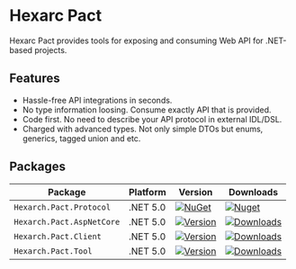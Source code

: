# Hexarc Pact
Hexarc Pact provides tools for exposing and consuming Web API for .NET-based projects.

## Features
* Hassle-free API integrations in seconds.
* No type information loosing. Consume exactly API that is provided.
* Code first. No need to describe your API protocol in external IDL/DSL.
* Charged with advanced types. Not only simple DTOs but enums, generics, tagged union and etc.

## Packages
|Package|Platform|Version|Downloads|
|-------|--------|-------|---------|
|`Hexarch.Pact.Protocol`| .NET 5.0 | [![NuGet](https://img.shields.io/nuget/v/Hexarc.Pact.Protocol.svg)](https://nuget.org/packages/Hexarc.Pact.Protocol) | [![Nuget](https://img.shields.io/nuget/dt/Hexarc.Pact.Protocol.svg)](https://nuget.org/packages/Hexarc.Pact.Protocol) |
|`Hexarch.Pact.AspNetCore`| .NET 5.0 | [![Version](http://img.shields.io/nuget/v/Hexarc.Pact.AspNetCore.svg)](https://nuget.org/packages/Hexarc.Pact.AspNetCore) | [![Downloads](https://img.shields.io/nuget/dt/Hexarc.Pact.AspNetCore.svg)](https://nuget.org/packages/Hexarc.Pact.AspNetCore) |
|`Hexarch.Pact.Client`| .NET 5.0 | [![Version](http://img.shields.io/nuget/v/Hexarc.Pact.Client.svg)](https://nuget.org/packages/Hexarc.Pact.Client) | [![Downloads](https://img.shields.io/nuget/dt/Hexarc.Pact.Client.svg)](https://nuget.org/packages/Hexarc.Pact.Client) |
|`Hexarch.Pact.Tool`| .NET 5.0 | [![Version](http://img.shields.io/nuget/v/Hexarc.Pact.Tool.svg)](https://nuget.org/packages/Hexarc.Pact.Tool) | [![Downloads](https://img.shields.io/nuget/dt/Hexarc.Pact.Tool.svg)](https://nuget.org/packages/Hexarc.Pact.Tool) |
